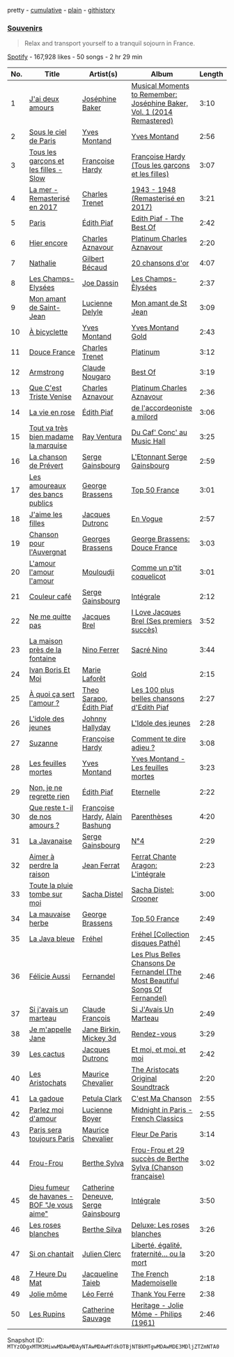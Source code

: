 pretty - [cumulative](/playlists/cumulative/37i9dQZF1DX8XxBtyUnC7B.md) - [plain](/playlists/plain/37i9dQZF1DX8XxBtyUnC7B) - [githistory](https://github.githistory.xyz/mackorone/spotify-playlist-archive/blob/main/playlists/plain/37i9dQZF1DX8XxBtyUnC7B)

### [Souvenirs](https://open.spotify.com/playlist/37i9dQZF1DX8XxBtyUnC7B)

> Relax and transport yourself to a tranquil sojourn in France.

[Spotify](https://open.spotify.com/user/spotify) - 167,928 likes - 50 songs - 2 hr 29 min

| No. | Title | Artist(s) | Album | Length |
|---|---|---|---|---|
| 1 | [J'ai deux amours](https://open.spotify.com/track/2UsWuHGtSGi3c7VsdeyQCg) | [Joséphine Baker](https://open.spotify.com/artist/2RXsHRCnva6BsZ12SSAzcz) | [Musical Moments to Remember: Joséphine Baker, Vol\. 1 \(2014 Remastered\)](https://open.spotify.com/album/4jLdud0Asv42qDcssw0ahd) | 3:10 |
| 2 | [Sous le ciel de Paris](https://open.spotify.com/track/7A3JZum5yfNq9I3TtFVMMt) | [Yves Montand](https://open.spotify.com/artist/5ru2x3pjrNn67D22BRwlFP) | [Yves Montand](https://open.spotify.com/album/41hNqtbMJTaTYCIq6W0571) | 2:56 |
| 3 | [Tous les garçons et les filles \- Slow](https://open.spotify.com/track/0Yg1hSAUgd2AAneReFOVzS) | [Françoise Hardy](https://open.spotify.com/artist/7x3f7c0fBanNlQwpx1255g) | [Françoise Hardy \(Tous les garçons et les filles\)](https://open.spotify.com/album/0TcP4beTgxQmREuHJ7BBY2) | 3:07 |
| 4 | [La mer \- Remasterisé en 2017](https://open.spotify.com/track/1n29R9nsoyeFbUuvmnmw1y) | [Charles Trenet](https://open.spotify.com/artist/4a16JEaHldo5vZuRojtGTZ) | [1943 \- 1948 \(Remasterisé en 2017\)](https://open.spotify.com/album/2vo9j3dgK07xfGodOH11gZ) | 3:21 |
| 5 | [Paris](https://open.spotify.com/track/2ALK3U3XsDzz85bynK1hnt) | [Édith Piaf](https://open.spotify.com/artist/1WPcVNert9hn7mHsPKDn7j) | [Edith Piaf \- The Best Of](https://open.spotify.com/album/6I2DFKuP1jIsibWllFGY3Q) | 2:42 |
| 6 | [Hier encore](https://open.spotify.com/track/0DXyFek0JfbNE34s2u2bDD) | [Charles Aznavour](https://open.spotify.com/artist/2hgP9Ap2tc10R5jrQaEpMT) | [Platinum Charles Aznavour](https://open.spotify.com/album/0rvCisxGedY59K1LrvjAfv) | 2:20 |
| 7 | [Nathalie](https://open.spotify.com/track/4xyCkwlgvdrULd6kzSIs0I) | [Gilbert Bécaud](https://open.spotify.com/artist/31GFatrHl2ijnS4ZAWA9s0) | [20 chansons d'or](https://open.spotify.com/album/0sLW7R4AIb8Zr0TX8Voe0b) | 4:07 |
| 8 | [Les Champs\-Elysées](https://open.spotify.com/track/4VWbPQUPvLes814r6T11Jz) | [Joe Dassin](https://open.spotify.com/artist/64LCTpIu9Iji2EPaxxPpxF) | [Les Champs\-Èlysées](https://open.spotify.com/album/70VszGJ7SagYgjotM7zvrX) | 2:37 |
| 9 | [Mon amant de Saint\-Jean](https://open.spotify.com/track/1WvtVTM9dEtinNSbRtRTED) | [Lucienne Delyle](https://open.spotify.com/artist/3EgEPntANThgR5WDgznAmM) | [Mon amant de St Jean](https://open.spotify.com/album/0AHaLXmXUR6OYAjbWMndUB) | 3:09 |
| 10 | [À bicyclette](https://open.spotify.com/track/18dwyNRkzzggWGBPWKH5Uh) | [Yves Montand](https://open.spotify.com/artist/5ru2x3pjrNn67D22BRwlFP) | [Yves Montand Gold](https://open.spotify.com/album/6Jje43nqb9VwFIPrHIppCp) | 2:43 |
| 11 | [Douce France](https://open.spotify.com/track/1YwQo6MrcSn0RQfnk0iG8D) | [Charles Trenet](https://open.spotify.com/artist/4a16JEaHldo5vZuRojtGTZ) | [Platinum](https://open.spotify.com/album/4WDKGsDi7616S6Egs0quLq) | 3:12 |
| 12 | [Armstrong](https://open.spotify.com/track/2tBJhIMLX1bDjlaE8sSb4Y) | [Claude Nougaro](https://open.spotify.com/artist/115Iq0OjPxUUyWOIiF2pIR) | [Best Of](https://open.spotify.com/album/0ghJEu8n6iOLO5dzHxOBN5) | 3:19 |
| 13 | [Que C'est Triste Venise](https://open.spotify.com/track/7H5Jw7GQh0ij0UMGwLkdKR) | [Charles Aznavour](https://open.spotify.com/artist/2hgP9Ap2tc10R5jrQaEpMT) | [Platinum Charles Aznavour](https://open.spotify.com/album/0rvCisxGedY59K1LrvjAfv) | 2:36 |
| 14 | [La vie en rose](https://open.spotify.com/track/4FmiciU3ZmfgABlbCSXcWw) | [Édith Piaf](https://open.spotify.com/artist/1WPcVNert9hn7mHsPKDn7j) | [de l'accordeoniste a milord](https://open.spotify.com/album/7l3ydaHRFTcEGM0D9rlfqS) | 3:06 |
| 15 | [Tout va très bien madame la marquise](https://open.spotify.com/track/3CbCvxfRVk0Ba0Z761Ys12) | [Ray Ventura](https://open.spotify.com/artist/49B3AeUtYjr0iqzc2NwvPO) | [Du Caf' Conc' au Music Hall](https://open.spotify.com/album/0HDHNxKK6IUuF1QLnGYYHe) | 3:25 |
| 16 | [La chanson de Prévert](https://open.spotify.com/track/7k9YGrFPWSMaakRzNEaN7Z) | [Serge Gainsbourg](https://open.spotify.com/artist/01C9OoXDvCKkGcf735Tcfo) | [L'Etonnant Serge Gainsbourg](https://open.spotify.com/album/1Ovnt6pwh0SP8hiyH2pA8T) | 2:59 |
| 17 | [Les amoureaux des bancs publics](https://open.spotify.com/track/2UxMNq9erZnSCe1f27yCJ4) | [George Brassens](https://open.spotify.com/artist/6DLxxPOWXjWufP3uLl1Vjx) | [Top 50 France](https://open.spotify.com/album/2gviLKOgxeJ0Rc2Ghrb9jk) | 3:01 |
| 18 | [J'aime les filles](https://open.spotify.com/track/196fYCjVMKAQb8uwOWxpUo) | [Jacques Dutronc](https://open.spotify.com/artist/3ayds6VIVBx3CU5NSNCDbq) | [En Vogue](https://open.spotify.com/album/2nGL73TqdduRKepdcwJvdm) | 2:57 |
| 19 | [Chanson pour l'Auvergnat](https://open.spotify.com/track/5nuTwIhmN6AzktesqJh6p7) | [Georges Brassens](https://open.spotify.com/artist/5UWyW1PcEM8coxeqg3RIHr) | [George Brassens: Douce France](https://open.spotify.com/album/61jtgow8SNKJWfd8gFFeUJ) | 3:03 |
| 20 | [L'amour l'amour l'amour](https://open.spotify.com/track/72Ntmxs2SxFkWEtu3rti4u) | [Mouloudji](https://open.spotify.com/artist/4pZgpCHvAI14ug9dSfxTjp) | [Comme un p'tit coquelicot](https://open.spotify.com/album/48c1IwTHlokOXRkZWij3Et) | 3:01 |
| 21 | [Couleur café](https://open.spotify.com/track/7Gnvasgy1EdC4sXTOsMEsV) | [Serge Gainsbourg](https://open.spotify.com/artist/01C9OoXDvCKkGcf735Tcfo) | [Intégrale](https://open.spotify.com/album/60Ayl1qqEGtZPTEfJHzTtU) | 2:12 |
| 22 | [Ne me quitte pas](https://open.spotify.com/track/6gAdTzKt63yDial4aH4utv) | [Jacques Brel](https://open.spotify.com/artist/4RN2vlFWepLa46qQIU2PHs) | [I Love Jacques Brel \(Ses premiers succès\)](https://open.spotify.com/album/5oh63NFiFAI6VSuxEPyuS4) | 3:52 |
| 23 | [La maison près de la fontaine](https://open.spotify.com/track/1hv36PluUQXKA7XviWlsHM) | [Nino Ferrer](https://open.spotify.com/artist/3THqHCN7gq2Z9hLleof9uv) | [Sacré Nino](https://open.spotify.com/album/1MeHe5U4goHTmkpT3LwYzO) | 3:44 |
| 24 | [Ivan Boris Et Moi](https://open.spotify.com/track/09b2nwep3GZHAKp7cIqXXj) | [Marie Laforêt](https://open.spotify.com/artist/37ZQmqZrhmCCZebZF3Cvwx) | [Gold](https://open.spotify.com/album/2FIzLABVDhi31lOG1r5A8b) | 2:15 |
| 25 | [À quoi ça sert l'amour ?](https://open.spotify.com/track/2oqwC0tbMG9fs37V1Jw6xd) | [Theo Sarapo](https://open.spotify.com/artist/1LLt7Ip3DCW2oAP4Z1V1zj), [Édith Piaf](https://open.spotify.com/artist/1WPcVNert9hn7mHsPKDn7j) | [Les 100 plus belles chansons d'Edith Piaf](https://open.spotify.com/album/52Djt5ovSZlf5o2pfRFsdN) | 2:27 |
| 26 | [L'idole des jeunes](https://open.spotify.com/track/53ZKkbhsI7p27GN5TcVbdX) | [Johnny Hallyday](https://open.spotify.com/artist/2HALYSe657tNJ1iKVXP2xA) | [L'Idole des jeunes](https://open.spotify.com/album/2uUQ2HkoPEzh55x1Zx549F) | 2:28 |
| 27 | [Suzanne](https://open.spotify.com/track/0zNMwL1RFQWkcYUPGTUFhs) | [Françoise Hardy](https://open.spotify.com/artist/7x3f7c0fBanNlQwpx1255g) | [Comment te dire adieu ?](https://open.spotify.com/album/5lX198dectE8fpkow4UXrf) | 3:08 |
| 28 | [Les feuilles mortes](https://open.spotify.com/track/30bqPdEUBZhn44u10awaup) | [Yves Montand](https://open.spotify.com/artist/5ru2x3pjrNn67D22BRwlFP) | [Yves Montand \- Les feuilles mortes](https://open.spotify.com/album/0te0uNKFId8mR70yBOgEVE) | 3:23 |
| 29 | [Non, je ne regrette rien](https://open.spotify.com/track/3dkIE8P7hvl3tHl9KSb6dA) | [Édith Piaf](https://open.spotify.com/artist/1WPcVNert9hn7mHsPKDn7j) | [Eternelle](https://open.spotify.com/album/2k3nz0I7mJzegtkooii4za) | 2:22 |
| 30 | [Que reste t\-il de nos amours ?](https://open.spotify.com/track/3NCPKOpSotQwNP44sCJ0dp) | [Françoise Hardy](https://open.spotify.com/artist/7x3f7c0fBanNlQwpx1255g), [Alain Bashung](https://open.spotify.com/artist/6y1aZyP40077De3neGJD2b) | [Parenthèses](https://open.spotify.com/album/25eO4qzTsa1suj9Jd4da01) | 4:20 |
| 31 | [La Javanaise](https://open.spotify.com/track/1JjhnamLSonSLf9RnkmhJV) | [Serge Gainsbourg](https://open.spotify.com/artist/01C9OoXDvCKkGcf735Tcfo) | [N°4](https://open.spotify.com/album/40C5ZxUE9bB48VhEOqhhNu) | 2:29 |
| 32 | [Aimer à perdre la raison](https://open.spotify.com/track/5okI57GiUG0innS360o2bH) | [Jean Ferrat](https://open.spotify.com/artist/4GAdDePOvBsOl3n3nVHWpt) | [Ferrat Chante Aragon: L'intégrale](https://open.spotify.com/album/1zRWFeLiYxPW48gefbBpV5) | 2:23 |
| 33 | [Toute la pluie tombe sur moi](https://open.spotify.com/track/199J8Nvx5oDmOKwAhtt9f1) | [Sacha Distel](https://open.spotify.com/artist/1si0MhutSLRlQbxiBV08tz) | [Sacha Distel: Crooner](https://open.spotify.com/album/1HioIbajn5pHxM7A0uMpKV) | 3:00 |
| 34 | [La mauvaise herbe](https://open.spotify.com/track/0x6Ea1DxGGVYR0Ng7Kz3BK) | [George Brassens](https://open.spotify.com/artist/6DLxxPOWXjWufP3uLl1Vjx) | [Top 50 France](https://open.spotify.com/album/2gviLKOgxeJ0Rc2Ghrb9jk) | 2:49 |
| 35 | [La Java bleue](https://open.spotify.com/track/1vveZRFXBiFrnO4wUpgArq) | [Fréhel](https://open.spotify.com/artist/0ike8zNDzesj4aOoyZMKho) | [Fréhel \[Collection disques Pathé\]](https://open.spotify.com/album/4ikZGhHqdMf24sWQA4v4UI) | 2:45 |
| 36 | [Félicie Aussi](https://open.spotify.com/track/4Ye4ePmXmKemxPp1Cs0Mgw) | [Fernandel](https://open.spotify.com/artist/0H7kQmHnDWX4a2AYOKb6rN) | [Les Plus Belles Chansons De Fernandel \(The Most Beautiful Songs Of Fernandel\)](https://open.spotify.com/album/2eS82B4l4mFIa08EBbVPxW) | 2:46 |
| 37 | [Si j'avais un marteau](https://open.spotify.com/track/3IpRhFBXXtIt3U8Y79tpJK) | [Claude François](https://open.spotify.com/artist/0P2p1bqVyP2EgqubwjTBUJ) | [Si J'Avais Un Marteau](https://open.spotify.com/album/7hjGBy8gXy8xhfg6BVzcXJ) | 2:49 |
| 38 | [Je m'appelle Jane](https://open.spotify.com/track/5fDSaYSBr8it2Nvs32xOvd) | [Jane Birkin](https://open.spotify.com/artist/4XYH5Be5pn1qkxhfaID3J5), [Mickey 3d](https://open.spotify.com/artist/4Zdj4TMYyTqmh6ppJDLwgF) | [Rendez\-vous](https://open.spotify.com/album/0xrnMnigDwBIZjN2Uy93iJ) | 3:29 |
| 39 | [Les cactus](https://open.spotify.com/track/6N8bfaDYWJb7yyqdBcf0s8) | [Jacques Dutronc](https://open.spotify.com/artist/3ayds6VIVBx3CU5NSNCDbq) | [Et moi, et moi, et moi](https://open.spotify.com/album/3UPrsSEE9KIjy0Hln8Swkn) | 2:42 |
| 40 | [Les Aristochats](https://open.spotify.com/track/2SDU9Ls1XkvkbmlUgzyx2x) | [Maurice Chevalier](https://open.spotify.com/artist/3QXjI80udwDSEfxK5BjUXc) | [The Aristocats Original Soundtrack](https://open.spotify.com/album/4xP8YdX6dIi649dxAH2PXO) | 2:20 |
| 41 | [La gadoue](https://open.spotify.com/track/0pwNSYWleRoqdb9PXdCq1G) | [Petula Clark](https://open.spotify.com/artist/6nKqt1nbSBEq3iUXD1Xgz8) | [C'est Ma Chanson](https://open.spotify.com/album/2IaUpJITUIyHRebMM2ANy1) | 2:55 |
| 42 | [Parlez moi d'amour](https://open.spotify.com/track/6MqBuCt2rVBWQ0x23icnWc) | [Lucienne Boyer](https://open.spotify.com/artist/5KIyBfTJdvEzz2OxfVvsE6) | [Midnight in Paris \- French Classics](https://open.spotify.com/album/0kP8oCXy88fxa0hRhS1oV0) | 2:55 |
| 43 | [Paris sera toujours Paris](https://open.spotify.com/track/4YpmjnVzUfbPfbDguayy22) | [Maurice Chevalier](https://open.spotify.com/artist/3QXjI80udwDSEfxK5BjUXc) | [Fleur De Paris](https://open.spotify.com/album/0Z5YgfnmXWZM6KVw3pkdAc) | 3:14 |
| 44 | [Frou\-Frou](https://open.spotify.com/track/4W9ZcMFqQMbG1llswppGY0) | [Berthe Sylva](https://open.spotify.com/artist/0vR8oYjqxHpaUbZucd95a0) | [Frou\-Frou et 29 succès de Berthe Sylva \(Chanson française\)](https://open.spotify.com/album/5OBNIcpo707UYPxurX6fGW) | 3:02 |
| 45 | [Dieu fumeur de havanes \- BOF "Je vous aime"](https://open.spotify.com/track/0Ng5CwvQgMFNignMvm0j4F) | [Catherine Deneuve](https://open.spotify.com/artist/16XHvtzF0KN8PSvjkkCpTk), [Serge Gainsbourg](https://open.spotify.com/artist/01C9OoXDvCKkGcf735Tcfo) | [Intégrale](https://open.spotify.com/album/60Ayl1qqEGtZPTEfJHzTtU) | 3:50 |
| 46 | [Les roses blanches](https://open.spotify.com/track/1BQXfo0ZYVqOUndPef2pAi) | [Berthe Silva](https://open.spotify.com/artist/72UR9TdmSwOx2wLoNMrP9t) | [Deluxe: Les roses blanches](https://open.spotify.com/album/3Rkjk3ZZYfGygICKyhqN6j) | 3:26 |
| 47 | [Si on chantait](https://open.spotify.com/track/5VzcefNT5bwgU8q95qXob0) | [Julien Clerc](https://open.spotify.com/artist/7gVzeNvBbUpj6PXX5ekCMs) | [Liberté, égalité, fraternité… ou la mort](https://open.spotify.com/album/0ddouemA335PXsYHdD6DS4) | 3:20 |
| 48 | [7 Heure Du Mat](https://open.spotify.com/track/5sVA72TQmjb4lqIt00jAaZ) | [Jacqueline Taieb](https://open.spotify.com/artist/2gaXk926O69Od01e5CSFdH) | [The French Mademoiselle](https://open.spotify.com/album/2iFYrUwMGHs4DwAJ94RxuW) | 2:18 |
| 49 | [Jolie môme](https://open.spotify.com/track/0nKRwRUAbGiqDj0jJMifzf) | [Léo Ferré](https://open.spotify.com/artist/6NB0vY1HQgkUpCBsm5eAvo) | [Thank You Ferre](https://open.spotify.com/album/1D8gi44m6PdLBbDGCGwXP6) | 2:38 |
| 50 | [Les Rupins](https://open.spotify.com/track/4hOj5cF3vQ6lNOKkOLQdef) | [Catherine Sauvage](https://open.spotify.com/artist/4NjkPdOPwWlQBF59ff6YoV) | [Heritage \- Jolie Môme \- Philips \(1961\)](https://open.spotify.com/album/3cmSgfLLDmlPguaIk8L4A9) | 2:46 |

Snapshot ID: `MTYzODgxMTM3MiwwMDAwMDAyNTAwMDAwMTdkOTBjNTBkMTgwMDAwMDE3MDljZTZmNTA0`